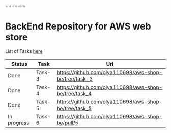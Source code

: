 =======

# BackEnd Repository for AWS web store

List of Tasks [here](https://github.com/EPAM-JS-Competency-center/cloud-development-course-initial)

| Status      | Task   | Url                                                   |
| ----------- | ------ | ----------------------------------------------------- |
| Done        | Task-3 | https://github.com/olya110698/aws-shop-be/tree/task-3 |
| Done        | Task-4 | https://github.com/olya110698/aws-shop-be/tree/task_4 |
| Done        | Task-5 | https://github.com/olya110698/aws-shop-be/tree/task_5 |
| In progress | Task-6 | https://github.com/olya110698/aws-shop-be/pull/5      |
